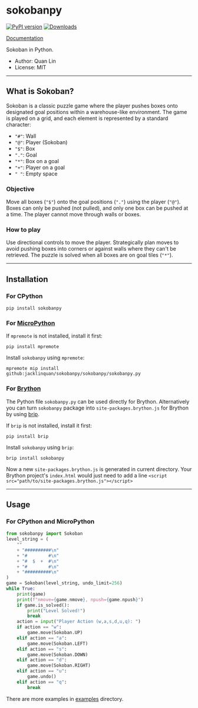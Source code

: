 # sokobanpy

[![PyPI version][pypi_img]][pypi_link]
[![Downloads][downloads_img]][downloads_link]

  [pypi_img]: https://badge.fury.io/py/sokobanpy.svg
  [pypi_link]: https://badge.fury.io/py/sokobanpy
  [downloads_img]: https://pepy.tech/badge/sokobanpy
  [downloads_link]: https://pepy.tech/project/sokobanpy

[Documentation](https://jacklinquan.github.io/sokobanpy)

Sokoban in Python.

- Author: Quan Lin
- License: MIT

---

## What is Sokoban?

Sokoban is a classic puzzle game
where the player pushes boxes onto designated goal positions within a warehouse-like environment.
The game is played on a grid, and each element is represented by a standard character:

- `"#"`: Wall
- `"@"`: Player (Sokoban)
- `"$"`: Box
- `"."`: Goal
- `"*"`: Box on a goal
- `"+"`: Player on a goal
- `" "`: Empty space

### Objective
Move all boxes (`"$"`) onto the goal positions (`"."`) using the player (`"@"`).
Boxes can only be pushed (not pulled), and only one box can be pushed at a time.
The player cannot move through walls or boxes.

### How to play
Use directional controls to move the player.
Strategically plan moves to avoid pushing boxes into corners or against walls
where they can't be retrieved.
The puzzle is solved when all boxes are on goal tiles (`"*"`).

---

## Installation

### For CPython

```shell
pip install sokobanpy
```

### For [MicroPython](https://micropython.org/)

If `mpremote` is not installed, install it first:

```shell
pip install mpremote
```

Install `sokobanpy` using `mpremote`:

```shell
mpremote mip install github:jacklinquan/sokobanpy/sokobanpy/sokobanpy.py
```

### For [Brython](https://brython.info/)

The Python file `sokobanpy.py` can be used directly for Brython.
Alternatively you can turn `sokobanpy` package into `site-packages.brython.js`
for Brython by using [brip](https://github.com/rayluo/brip).

If `brip` is not installed, install it first:

```shell
pip install brip
```

Install `sokobanpy` using `brip`:

```shell
brip install sokobanpy
```

Now a new `site-packages.brython.js` is generated in current directory.
Your Brython project's `index.html` would just need to add a line
`<script src="path/to/site-packages.brython.js"></script>`

---

## Usage

### For CPython and MicroPython

```python
from sokobanpy import Sokoban
level_string = (
    ""
    + "##########\n"
    + "#        #\n"
    + "#  $  +  #\n"
    + "#        #\n"
    + "##########\n"
)
game = Sokoban(level_string, undo_limit=256)
while True:
    print(game)
    print(f"nmove={game.nmove}, npush={game.npush}")
    if game.is_solved():
        print("Level Solved!")
        break
    action = input("Player Action (w,a,s,d,u,q): ")
    if action == "w":
        game.move(Sokoban.UP)
    elif action == "a":
        game.move(Sokoban.LEFT)
    elif action == "s":
        game.move(Sokoban.DOWN)
    elif action == "d":
        game.move(Sokoban.RIGHT)
    elif action == "u":
        game.undo()
    elif action == "q":
        break
```

There are more examples in
[examples](https://github.com/jacklinquan/sokobanpy/tree/main/examples)
directory.
